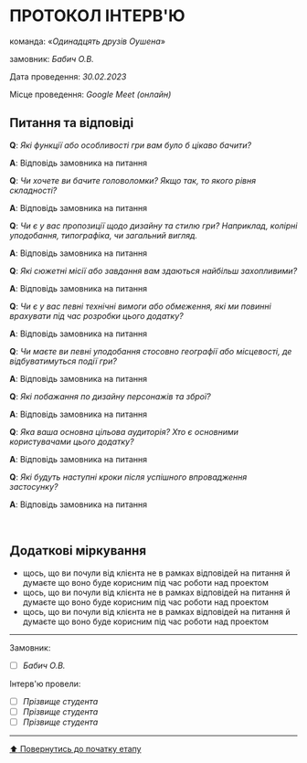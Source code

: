 # ПРОТОКОЛ ІНТЕРВ'Ю

команда: «*Одинадцять друзів Оушена*»

замовник:  *Бабич О.В.*

Дата проведення: *30.02.2023*

Місце проведення: *Google Meet (онлайн)*

## Питання та відповіді

**Q**: *Які функції або особливості гри вам було б цікаво бачити?*

**A**: Відповідь замовника на питання 

**Q**: *Чи хочете ви бачите головоломки? Якщо так, то якого рівня складності?*

**A**: Відповідь замовника на питання 

**Q**: *Чи є у вас пропозиції щодо дизайну та стилю гри? Наприклад, колірні уподобання, типографіка, чи загальний вигляд.*

**A**: Відповідь замовника на питання 

**Q**: *Які сюжетні місії або завдання вам здаються найбільш захопливими?*

**A**: Відповідь замовника на питання 

**Q**: *Чи є у вас певні технічні вимоги або обмеження, які ми повинні врахувати під час розробки цього додатку?*

**A**: Відповідь замовника на питання 

**Q**: *Чи маєте ви певні уподобання стосовно географії або місцевості, де відбуватимуться події гри?*

**A**: Відповідь замовника на питання 

**Q**: *Які побажання по дизайну персонажів та зброї?*

**A**: Відповідь замовника на питання

**Q**: *Яка ваша основна цільова аудиторія? Хто є основними користувачами цього додатку?*

**A**: Відповідь замовника на питання 

**Q**: *Які будуть наступні кроки після успішного впровадження застосунку?*

**A**: Відповідь замовника на питання

<br>

## Додаткові міркування
* щось, що ви почули від клієнта не в рамках відповідей на питання й думаєте що воно буде корисним під час роботи над проектом
* щось, що ви почули від клієнта не в рамках відповідей на питання й думаєте що воно буде корисним під час роботи над проектом
* щось, що ви почули від клієнта не в рамках відповідей на питання й думаєте що воно буде корисним під час роботи над проектом

---
Замовник: 		
- [ ] *Бабич О.В.*

Інтерв'ю провели:			

- [ ] *Прізвище студента*
- [ ] *Прізвище студента*
- [ ] *Прізвище студента*

---
[:arrow_up: Повернутись до початку етапу](/docs/1.Envisioning/README.md)
